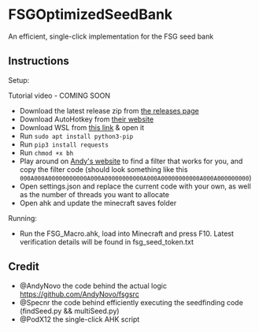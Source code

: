 # FSGOptimizedSeedBank

An efficient, single-click implementation for the FSG seed bank

## Instructions

Setup:

Tutorial video - COMING SOON

- Download the latest release zip from [the releases page](https://github.com/Specnr/FSGOptimizedSeedBank/releases)
- Download AutoHotkey from [their website](https://www.autohotkey.com/)
- Download WSL from [this link](https://ubuntu.com/wsl) & open it
- Run `sudo apt install python3-pip`
- Run `pip3 install requests`
- Run `chmod +x bh`
- Play around on [Andy's website](https://seedbankcustom.andynovo.repl.co/) to find a filter that works for you, and copy the filter code (should look something like this `000A000A00000000000A000A00000000000A000A00000000000A000A000000000`)
- Open settings.json and replace the current code with your own, as well as the number of threads you want to allocate
- Open ahk and update the minecraft saves folder

Running:

- Run the FSG_Macro.ahk, load into Minecraft and press F10. Latest verification details will be found in fsg_seed_token.txt

## Credit

- @AndyNovo the code behind the actual logic https://github.com/AndyNovo/fsgsrc
- @Specnr the code behind efficiently executing the seedfinding code (findSeed.py && multiSeed.py)
- @PodX12 the single-click AHK script
